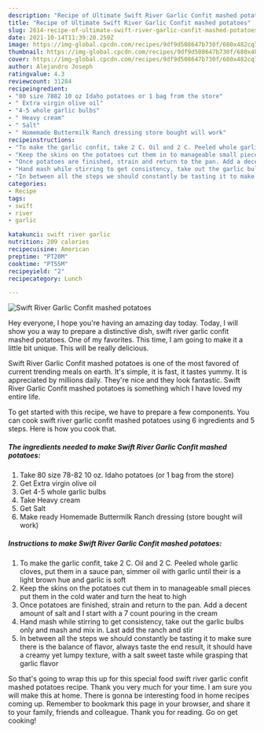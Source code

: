 ```yaml
---
description: "Recipe of Ultimate Swift River Garlic Confit mashed potatoes"
title: "Recipe of Ultimate Swift River Garlic Confit mashed potatoes"
slug: 2614-recipe-of-ultimate-swift-river-garlic-confit-mashed-potatoes
date: 2021-10-14T11:39:20.250Z
image: https://img-global.cpcdn.com/recipes/9df9d508647b730f/680x482cq70/swift-river-garlic-confit-mashed-potatoes-recipe-main-photo.jpg
thumbnail: https://img-global.cpcdn.com/recipes/9df9d508647b730f/680x482cq70/swift-river-garlic-confit-mashed-potatoes-recipe-main-photo.jpg
cover: https://img-global.cpcdn.com/recipes/9df9d508647b730f/680x482cq70/swift-river-garlic-confit-mashed-potatoes-recipe-main-photo.jpg
author: Alejandro Joseph
ratingvalue: 4.3
reviewcount: 31284
recipeingredient:
- "80 size 7882 10 oz Idaho potatoes or 1 bag from the store"
- " Extra virgin olive oil"
- "4-5 whole garlic bulbs"
- " Heavy cream"
- " Salt"
- " Homemade Buttermilk Ranch dressing store bought will work"
recipeinstructions:
- "To make the garlic confit, take 2 C. Oil and 2 C. Peeled whole garlic cloves, put them in a sauce pan, simmer oil with garlic until their is a light brown hue and garlic is soft"
- "Keep the skins on the potatoes cut them in to manageable small pieces put them in the cold water and turn the heat to high"
- "Once potatoes are finished, strain and return to the pan. Add a decent amount of salt and I start with a 7 count pouring in the cream"
- "Hand mash while stirring to get consistency, take out the garlic bulbs only and mash and mix in. Last add the ranch and stir"
- "In between all the steps we should constantly be tasting it to make sure there is the balance of flavor, always taste the end result, it should have a creamy yet lumpy texture, with a salt sweet taste while grasping that garlic flavor"
categories:
- Recipe
tags:
- swift
- river
- garlic

katakunci: swift river garlic 
nutrition: 209 calories
recipecuisine: American
preptime: "PT20M"
cooktime: "PT55M"
recipeyield: "2"
recipecategory: Lunch

---
```



![Swift River Garlic Confit mashed potatoes](https://img-global.cpcdn.com/recipes/9df9d508647b730f/680x482cq70/swift-river-garlic-confit-mashed-potatoes-recipe-main-photo.jpg)

Hey everyone, I hope you're having an amazing day today. Today, I will show you a way to prepare a distinctive dish, swift river garlic confit mashed potatoes. One of my favorites. This time, I am going to make it a little bit unique. This will be really delicious.



Swift River Garlic Confit mashed potatoes is one of the most favored of current trending meals on earth. It's simple, it is fast, it tastes yummy. It is appreciated by millions daily. They're nice and they look fantastic. Swift River Garlic Confit mashed potatoes is something which I have loved my entire life.


To get started with this recipe, we have to prepare a few components. You can cook swift river garlic confit mashed potatoes using 6 ingredients and 5 steps. Here is how you cook that.

<!--inarticleads1-->

##### The ingredients needed to make Swift River Garlic Confit mashed potatoes:

1. Take 80 size 78-82 10 oz. Idaho potatoes (or 1 bag from the store)
1. Get  Extra virgin olive oil
1. Get 4-5 whole garlic bulbs
1. Take  Heavy cream
1. Get  Salt
1. Make ready  Homemade Buttermilk Ranch dressing (store bought will work)




<!--inarticleads2-->

##### Instructions to make Swift River Garlic Confit mashed potatoes:

1. To make the garlic confit, take 2 C. Oil and 2 C. Peeled whole garlic cloves, put them in a sauce pan, simmer oil with garlic until their is a light brown hue and garlic is soft
1. Keep the skins on the potatoes cut them in to manageable small pieces put them in the cold water and turn the heat to high
1. Once potatoes are finished, strain and return to the pan. Add a decent amount of salt and I start with a 7 count pouring in the cream
1. Hand mash while stirring to get consistency, take out the garlic bulbs only and mash and mix in. Last add the ranch and stir
1. In between all the steps we should constantly be tasting it to make sure there is the balance of flavor, always taste the end result, it should have a creamy yet lumpy texture, with a salt sweet taste while grasping that garlic flavor




So that's going to wrap this up for this special food swift river garlic confit mashed potatoes recipe. Thank you very much for your time. I am sure you will make this at home. There is gonna be interesting food in home recipes coming up. Remember to bookmark this page in your browser, and share it to your family, friends and colleague. Thank you for reading. Go on get cooking!
